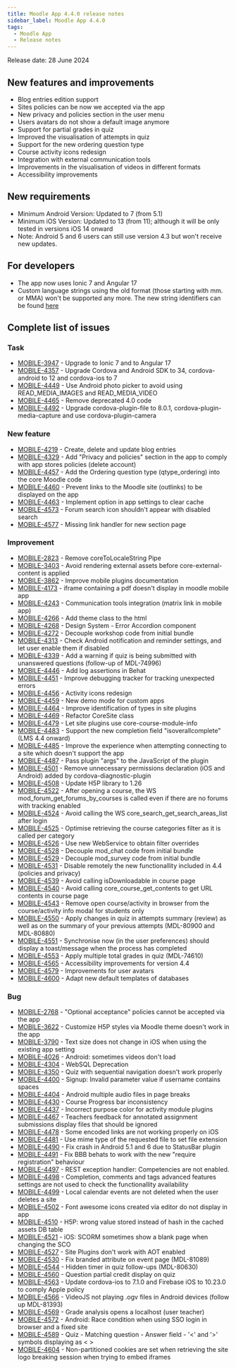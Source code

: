 ```yaml
---
title: Moodle App 4.4.0 release notes
sidebar_label: Moodle App 4.4.0
tags:
  - Moodle App
  - Release notes
---
```


Release date: 28 June 2024

## New features and improvements

- Blog entries edition support
- Sites policies can be now we accepted via the app
- New privacy and policies section in the user menu
- Users avatars do not show a default image anymore
- Support for partial grades in quiz
- Improved the visualisation of attempts in quiz
- Support for the new ordering question type
- Course activity icons redesign
- Integration with external communication tools
- Improvements in the visualisation of videos in different formats
- Accessibility improvements

## New requirements

- Minimum Android Version: Updated to 7 (from 5.1)
- Minimum iOS Version: Updated to 13 (from 11); although it will be only tested in versions iOS 14 onward
- Note: Android 5 and 6 users can still use version 4.3 but won't receive new updates.

## For developers

- The app now uses Ionic 7 and Angular 17
- Custom language strings using the old format (those starting with mm. or MMA) won't be supported any more. The new string identifiers can be found [here](https://latest.apps.moodledemo.net/assets/lang/en.json)

## Complete list of issues

### Task

- [MOBILE-3947](https://tracker.moodle.org/browse/MOBILE-3947) - Upgrade to Ionic 7 and to Angular 17
- [MOBILE-4357](https://tracker.moodle.org/browse/MOBILE-4357) - Upgrade Cordova and Android SDK to 34, cordova-android to 12 and cordova-ios to 7
- [MOBILE-4449](https://tracker.moodle.org/browse/MOBILE-4449) - Use Android photo picker to avoid using READ_MEDIA_IMAGES and READ_MEDIA_VIDEO
- [MOBILE-4465](https://tracker.moodle.org/browse/MOBILE-4465) - Remove deprecated 4.0 code
- [MOBILE-4492](https://tracker.moodle.org/browse/MOBILE-4492) - Upgrade cordova-plugin-file to 8.0.1, cordova-plugin-media-capture and use cordova-plugin-camera

### New feature

- [MOBILE-4219](https://tracker.moodle.org/browse/MOBILE-4219) - Create, delete and update blog entries
- [MOBILE-4329](https://tracker.moodle.org/browse/MOBILE-4329) - Add "Privacy and policies" section in the app to comply with app stores policies (delete account)
- [MOBILE-4457](https://tracker.moodle.org/browse/MOBILE-4457) - Add the Ordering question type (qtype_ordering) into the core Moodle code
- [MOBILE-4460](https://tracker.moodle.org/browse/MOBILE-4460) - Prevent links to the Moodle site (outlinks) to be displayed on the app
- [MOBILE-4463](https://tracker.moodle.org/browse/MOBILE-4463) - Implement option in app settings to clear cache
- [MOBILE-4573](https://tracker.moodle.org/browse/MOBILE-4573) - Forum search icon shouldn't appear with disabled search
- [MOBILE-4577](https://tracker.moodle.org/browse/MOBILE-4577) - Missing link handler for new section page

### Improvement

- [MOBILE-2823](https://tracker.moodle.org/browse/MOBILE-2823) - Remove coreToLocaleString Pipe
- [MOBILE-3403](https://tracker.moodle.org/browse/MOBILE-3403) - Avoid rendering external assets before core-external-content is applied
- [MOBILE-3862](https://tracker.moodle.org/browse/MOBILE-3862) - Improve mobile plugins documentation
- [MOBILE-4173](https://tracker.moodle.org/browse/MOBILE-4173) - iframe containing a pdf doesn't display in moodle mobile app
- [MOBILE-4243](https://tracker.moodle.org/browse/MOBILE-4243) - Communication tools integration (matrix link in mobile app)
- [MOBILE-4266](https://tracker.moodle.org/browse/MOBILE-4266) - Add theme class to the html
- [MOBILE-4268](https://tracker.moodle.org/browse/MOBILE-4268) - Design System - Error Accordion component
- [MOBILE-4272](https://tracker.moodle.org/browse/MOBILE-4272) - Decouple workshop code from initial bundle
- [MOBILE-4313](https://tracker.moodle.org/browse/MOBILE-4313) - Check Android notification and reminder settings, and let user enable them if disabled
- [MOBILE-4339](https://tracker.moodle.org/browse/MOBILE-4339) - Add a warning if quiz is being submitted with unanswered questions (follow-up of MDL-74996)
- [MOBILE-4446](https://tracker.moodle.org/browse/MOBILE-4446) - Add log assertions in Behat
- [MOBILE-4451](https://tracker.moodle.org/browse/MOBILE-4451) - Improve debugging tracker for tracking unexpected errors
- [MOBILE-4456](https://tracker.moodle.org/browse/MOBILE-4456) - Activity icons redesign
- [MOBILE-4459](https://tracker.moodle.org/browse/MOBILE-4459) - New demo mode for custom apps
- [MOBILE-4464](https://tracker.moodle.org/browse/MOBILE-4464) -  Improve identification of types in site plugins
- [MOBILE-4469](https://tracker.moodle.org/browse/MOBILE-4469) - Refactor CoreSite class
- [MOBILE-4479](https://tracker.moodle.org/browse/MOBILE-4479) - Let site plugins use core-course-module-info
- [MOBILE-4483](https://tracker.moodle.org/browse/MOBILE-4483) - Support the new completion field "isoverallcomplete" (LMS 4.4 onward)
- [MOBILE-4485](https://tracker.moodle.org/browse/MOBILE-4485) - Improve the experience when attempting connecting to a site which doesn't support the app
- [MOBILE-4487](https://tracker.moodle.org/browse/MOBILE-4487) - Pass plugin "args" to the JavaScript of the plugin
- [MOBILE-4501](https://tracker.moodle.org/browse/MOBILE-4501) - Remove unnecessary permissions declaration (iOS and Android) added by cordova-diagnostic-plugin
- [MOBILE-4508](https://tracker.moodle.org/browse/MOBILE-4508) - Update H5P library to 1.26
- [MOBILE-4522](https://tracker.moodle.org/browse/MOBILE-4522) - After opening a course, the WS mod_forum_get_forums_by_courses is called even if there are no forums with tracking enabled
- [MOBILE-4524](https://tracker.moodle.org/browse/MOBILE-4524) - Avoid calling the WS core_search_get_search_areas_list after login
- [MOBILE-4525](https://tracker.moodle.org/browse/MOBILE-4525) - Optimise retrieving the course categories filter as it is called per category
- [MOBILE-4526](https://tracker.moodle.org/browse/MOBILE-4526) - Use new WebService to obtain filter overrides
- [MOBILE-4528](https://tracker.moodle.org/browse/MOBILE-4528) - Decouple mod_chat code from initial bundle
- [MOBILE-4529](https://tracker.moodle.org/browse/MOBILE-4529) - Decouple mod_survey code from initial bundle
- [MOBILE-4531](https://tracker.moodle.org/browse/MOBILE-4531) - Disable remotely the new functionallity included in 4.4 (policies and privacy)
- [MOBILE-4539](https://tracker.moodle.org/browse/MOBILE-4539) - Avoid calling isDownloadable in course page
- [MOBILE-4540](https://tracker.moodle.org/browse/MOBILE-4540) - Avoid calling core_course_get_contents to get URL contents in course page
- [MOBILE-4543](https://tracker.moodle.org/browse/MOBILE-4543) - Remove open course/activity in browser from the course/activity info modal for students only
- [MOBILE-4550](https://tracker.moodle.org/browse/MOBILE-4550) - Apply changes in quiz in attempts summary (review) as well as on the summary of your previous attempts (MDL-80900 and MDL-80880)
- [MOBILE-4551](https://tracker.moodle.org/browse/MOBILE-4551) - Synchronise now (in the user preferences) should display a toast/message when the process has completed
- [MOBILE-4553](https://tracker.moodle.org/browse/MOBILE-4553) - Apply multiple total grades in quiz (MDL-74610)
- [MOBILE-4565](https://tracker.moodle.org/browse/MOBILE-4565) - Accessibility improvements for version 4.4
- [MOBILE-4579](https://tracker.moodle.org/browse/MOBILE-4579) - Improvements for user avatars
- [MOBILE-4600](https://tracker.moodle.org/browse/MOBILE-4600) - Adapt new default templates of databases

### Bug

- [MOBILE-2768](https://tracker.moodle.org/browse/MOBILE-2768) - "Optional acceptance" policies cannot be accepted via the app
- [MOBILE-3622](https://tracker.moodle.org/browse/MOBILE-3622) - Customize H5P styles via Moodle theme doesn't work in the app
- [MOBILE-3790](https://tracker.moodle.org/browse/MOBILE-3790) - Text size does not change in iOS when using the existing app setting
- [MOBILE-4026](https://tracker.moodle.org/browse/MOBILE-4026) - Android: sometimes videos don't load
- [MOBILE-4304](https://tracker.moodle.org/browse/MOBILE-4304) - WebSQL Deprecation
- [MOBILE-4350](https://tracker.moodle.org/browse/MOBILE-4350) - Quiz with sequential navigation doesn't work properly
- [MOBILE-4400](https://tracker.moodle.org/browse/MOBILE-4400) - Signup: Invalid parameter value if username contains spaces
- [MOBILE-4404](https://tracker.moodle.org/browse/MOBILE-4404) - Android multiple audio files in page breaks
- [MOBILE-4430](https://tracker.moodle.org/browse/MOBILE-4430) - Course Progress bar inconsistency
- [MOBILE-4437](https://tracker.moodle.org/browse/MOBILE-4437) - Incorrect purpose color for activity module plugins
- [MOBILE-4467](https://tracker.moodle.org/browse/MOBILE-4467) - Teachers feedback for annotated assignment submissions display files that should be ignored
- [MOBILE-4478](https://tracker.moodle.org/browse/MOBILE-4478) - Some encoded links are not working properly on iOS
- [MOBILE-4481](https://tracker.moodle.org/browse/MOBILE-4481) - Use mime type of the requested file to set file extension
- [MOBILE-4490](https://tracker.moodle.org/browse/MOBILE-4490) - Fix crash in Android 5.1 and 6 due to StatusBar plugin
- [MOBILE-4491](https://tracker.moodle.org/browse/MOBILE-4491) - Fix BBB behats to work with the new "require registration" behaviour
- [MOBILE-4497](https://tracker.moodle.org/browse/MOBILE-4497) - REST exception handler: Competencies are not enabled.
- [MOBILE-4498](https://tracker.moodle.org/browse/MOBILE-4498) - Completion, comments and tags advanced features settings are not used to check the functionallity availability
- [MOBILE-4499](https://tracker.moodle.org/browse/MOBILE-4499) - Local calendar events are not deleted when the user deletes a site
- [MOBILE-4502](https://tracker.moodle.org/browse/MOBILE-4502) - Font awesome icons created via editor do not display in app
- [MOBILE-4510](https://tracker.moodle.org/browse/MOBILE-4510) - H5P: wrong value stored instead of hash in the cached assets DB table
- [MOBILE-4521](https://tracker.moodle.org/browse/MOBILE-4521) - iOS: SCORM sometimes show a blank page when changing the SCO
- [MOBILE-4527](https://tracker.moodle.org/browse/MOBILE-4527) - Site Plugins don't work with AOT enabled
- [MOBILE-4530](https://tracker.moodle.org/browse/MOBILE-4530) - Fix branded attribute on event page (MDL-81089)
- [MOBILE-4544](https://tracker.moodle.org/browse/MOBILE-4544) - Hidden timer in quiz follow-ups (MDL-80630)
- [MOBILE-4560](https://tracker.moodle.org/browse/MOBILE-4560) - Question partial credit display on quiz
- [MOBILE-4563](https://tracker.moodle.org/browse/MOBILE-4563) - Update cordova-ios to 7.1.0 and Firebase iOS to 10.23.0 to comply Apple policy
- [MOBILE-4566](https://tracker.moodle.org/browse/MOBILE-4566) - VideoJS not playing .ogv files in Android devices (follow up MDL-81393)
- [MOBILE-4569](https://tracker.moodle.org/browse/MOBILE-4569) - Grade analysis opens a localhost (user teacher)
- [MOBILE-4572](https://tracker.moodle.org/browse/MOBILE-4572) - Android: Race condition when using SSO login in browser and a fixed site
- [MOBILE-4589](https://tracker.moodle.org/browse/MOBILE-4589) - Quiz - Matching question - Answer field - '<' and '>' symbols displaying as &lt; &gt;
- [MOBILE-4604](https://tracker.moodle.org/browse/MOBILE-4604) - Non-partitioned cookies are set when retrieving the site logo breaking session when trying to embed iframes
